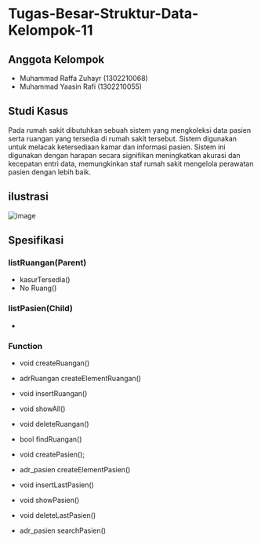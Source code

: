 # Tugas-Besar-Struktur-Data-Kelompok-11
## Anggota Kelompok
- Muhammad Raffa Zuhayr (1302210068)
- Muhammad Yaasin Rafi (1302210055)

## Studi Kasus
Pada rumah sakit dibutuhkan sebuah sistem yang mengkoleksi data pasien serta ruangan yang tersedia di rumah sakit tersebut. Sistem digunakan untuk melacak ketersediaan kamar dan informasi pasien. Sistem ini digunakan dengan harapan secara signifikan meningkatkan akurasi dan kecepatan entri data, memungkinkan staf rumah sakit mengelola perawatan pasien dengan lebih baik.

## ilustrasi
![image](https://user-images.githubusercontent.com/101196498/210037185-6135c301-f259-4eea-a885-777132929d48.png)
## Spesifikasi


### listRuangan(Parent)
- kasurTersedia()
- No Ruang()

### listPasien(Child)
- 

### Function

- void createRuangan()
- adrRuangan createElementRuangan()
- void insertRuangan()
- void showAll()
- void deleteRuangan()
- bool findRuangan()

- void createPasien();
- adr_pasien createElementPasien()
- void insertLastPasien()
- void showPasien()
- void deleteLastPasien()
- adr_pasien searchPasien()



